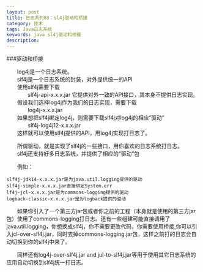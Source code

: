 ```yaml
---
layout: post
title: 日志系列03：sl4j驱动和桥接
category: 技术
tags: Java日志系统
keywords: java sl4j驱动和桥接 
description: 
---
```


###驱动和桥接

　　log4j是一个日志系统。                 
　　slf4j是一个日志系统的封装，对外提供统一的API              
　　使用slf4j需要下载                 
　　　　slf4j-api-x.x.x.jar 它提供对外一致的API接口，其本身不提供日志实现。                      
　　假设我们选择log4j作为我们的日志实现，需要下载                         
　　　　log4j-x.x.x.jar                           
　　如果想把slf4j绑定log4j，则需要下载slf4j对log4j的相应”驱动”                
　　　　slf4j-log4j12-x.x.x.jar              
　　这样就可以使用slf4j提供的API，用log4j实现打日志了。 
               
　　所谓驱动，就是实现了slf4j的一些接口，用你喜欢的日志系统打日志。            
　　slf4j还支持好多日志系统，并提供了相应的“驱动”包                   

　　例如：

	slf4j-jdk14-x.x.x.jar是为java.util.logging提供的驱动
	slf4j-simple-x.x.x.jar直接绑定System.err
	lf4j-jcl-x.x.x.jar是为commons-logging提供的驱动
	logback-classic-x.x.x.jar是为logback提供的驱动

　　如果你引入了一个第三方jar包或者你之前的工程（本身就是使用的第三方jar包）使用了commons-logging打日志。还有一些组建可能直接调用了 java.util.logging，你想换成slf4j，你不需要更改代码，你需要使用桥接,你可以引入jcl-over-slf4j.jar，同时去掉commons-logging.jar包，这样之前打的日志会自动切换到你的slf4j中来了。

　　同样还有log4j-over-slf4j.jar and jul-to-slf4j.jar等用于使用其它日志系统的应用自动切换到slf4j统一打日志。


